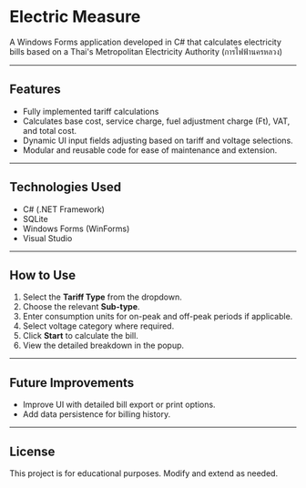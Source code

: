 # Electric Measure

A Windows Forms application developed in C# that calculates electricity bills based on a Thai's Metropolitan Electricity Authority (การไฟฟ้านครหลวง)

---

## Features

- Fully implemented tariff calculations
- Calculates base cost, service charge, fuel adjustment charge (Ft), VAT, and total cost.
- Dynamic UI input fields adjusting based on tariff and voltage selections.
- Modular and reusable code for ease of maintenance and extension.

---

## Technologies Used

- C# (.NET Framework)
- SQLite
- Windows Forms (WinForms)
- Visual Studio

---

## How to Use

1. Select the **Tariff Type** from the dropdown.
2. Choose the relevant **Sub-type**.
3. Enter consumption units for on-peak and off-peak periods if applicable.
4. Select voltage category where required.
5. Click **Start** to calculate the bill.
6. View the detailed breakdown in the popup.

---

## Future Improvements

- Improve UI with detailed bill export or print options.
- Add data persistence for billing history.

---

## License

This project is for educational purposes. Modify and extend as needed.
